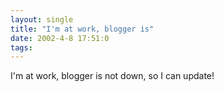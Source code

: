 ```yaml
---
layout: single
title: "I'm at work, blogger is"
date: 2002-4-8 17:51:0
tags: 
---
```


I'm at work, blogger is not down, so I can update!

